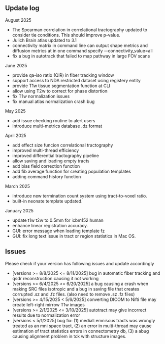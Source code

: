 
## Update log 

August 2025

- The Spearman correlation in correlational tractography updated to consider tie conditions. This should improve p-value.
- Julich Brain atlas updated to 3.1
- connectivity matrix in command line can output shape metrics and diffusion metrics at in one command specify --connectivity_value=all
- fix a bug in autotrack that failed to map pathway in large FOV scans


June 2025

- provide qa-iso ratio (QIR) in fiber tracking window
- support access to NDA restricted dataset using registery entity
- provide T1w tissue segmentation function at CLI
- allow using T2w to correct for phase distortion
- fix T1w normalization issues
- fix manual atlas normalization crash bug

May 2025

- add issue checking routine to alert users
- introduce multi-metrics database .dz format

April 2025

- add effect size funcion correlational tractography
- improved multi-thread efficiency
- improved differential tractography pipeline
- allow saving and loading empty tracts
- add bias field correction function
- add fib average function for creating population templates
- adding command history function

March 2025
- introduce new termination count system using tract-to-voxel ratio.
- built-in neonate template updated.

January 2025

- update t1w t2w to 0.5mm for icbm152 human
- enhance linear registration accuracy. 
- GUI: error message when loading template fz
- GUI: fix long text issue in tract or region statistics in Mac OS.

## Issues

Please check if your version has following issues and update accordingly

- [versions >= 8/8/2025 <= 8/11/2025] bug in automatic fiber tracking and qsdr reconstruction causing it not working
- [versions >= 6/4/2025 <= 6/20/2025] a bug causing a crash when making SRC files isotropic and a bug in saving file that creates corrupted .sz and .fz files. (also need to remove .sz .fz files)
- [versions >= 4/15/2025 < 5/6/2025] converting DICOM to Nifti file may create left-right mirrow T1w images
- [versions >= 2/1/2025 <= 3/10/2025] autotract may give incorrect results due to normalization error
- [versions < 5/1/2025] bug fix: (1) medialLemniscus tracts was wrongly treated as an mni space tract, (2) an error in multi-thread may cause estimation of tract statistics errors in connectometry db, (3) a abug causing alignment problem in tck with structure images. 
